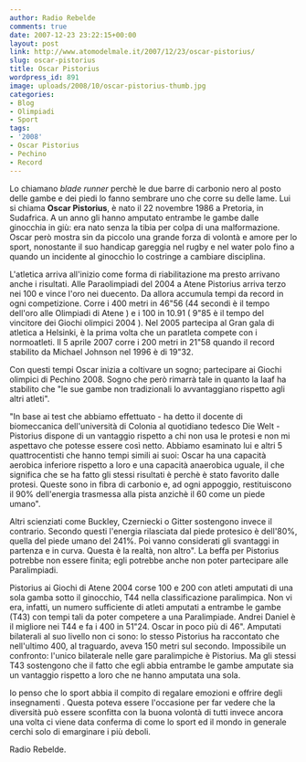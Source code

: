 ```yaml
---
author: Radio Rebelde
comments: true
date: 2007-12-23 23:22:15+00:00
layout: post
link: http://www.atomodelmale.it/2007/12/23/oscar-pistorius/
slug: oscar-pistorius
title: Oscar Pistorius
wordpress_id: 891
image: uploads/2008/10/oscar-pistorius-thumb.jpg
categories:
- Blog
- Olimpiadi
- Sport
tags:
- '2008'
- Oscar Pistorius
- Pechino
- Record
---
```


Lo chiamano _blade runner_ perchè le due barre di carbonio nero al posto delle gambe e dei piedi lo fanno sembrare uno che corre su delle lame. Lui si chiama **Oscar Pistorius**, è nato il 22 novembre 1986 a Pretoria, in Sudafrica. A un anno gli hanno amputato entrambe le gambe dalle ginocchia in giù: era nato senza la tibia per colpa di una malformazione. Oscar però mostra sin da piccolo una grande forza di volontà e amore per lo sport, nonostante il suo handicap gareggia nel rugby e nel water polo fino a quando un incidente al ginocchio lo costringe a cambiare disciplina.

L'atletica arriva all'inizio come forma di riabilitazione ma presto arrivano anche i risultati. Alle Paraolimpiadi del 2004 a Atene Pistorius arriva terzo nei 100 e vince l'oro nei duecento. Da allora accumula tempi da record in ogni competizione. Corre i 400 metri in 46"56 (44 secondi è il tempo dell'oro alle Olimpiadi di Atene ) e i 100 in 10.91 ( 9"85 è il tempo del vincitore dei Giochi olimpici 2004 ). Nel 2005 partecipa al Gran gala di atletica a Helsinki, è la prima volta che un paratleta compete con i normoatleti. Il 5 aprile 2007 corre i 200 metri in 21"58 quando il record stabilito da Michael Johnson nel 1996 è di 19"32.

Con questi tempi Oscar inizia a coltivare un sogno; partecipare ai Giochi olimpici di Pechino 2008. Sogno che però rimarrà tale in quanto la Iaaf ha stabilito che "le sue gambe non tradizionali lo avvantaggiano rispetto agli altri atleti".

"In base ai test che abbiamo effettuato - ha detto il docente di biomeccanica dell'università di Colonia al quotidiano tedesco Die Welt - Pistorius dispone di un vantaggio rispetto a chi non usa le protesi e non mi aspettavo che potesse essere così netto. Abbiamo esaminato lui e altri 5 quattrocentisti che hanno tempi simili ai suoi: Oscar ha una capacità aerobica inferiore rispetto a loro e una capacità anaerobica uguale, il che significa che se ha fatto gli stessi risultati è perchè è stato favorito dalle protesi. Queste sono in fibra di carbonio e, ad ogni appoggio, restituiscono il 90% dell'energia trasmessa alla pista anzichè il 60 come un piede umano".

Altri scienziati come Buckley, Czerniecki o Gitter sostengono invece il contrario. Secondo questi l'energia rilasciata dal piede protesico è dell'80%, quella del piede umano del 241%. Poi vanno considerati gli svantaggi in partenza e in curva. Questa è la realtà, non altro". La beffa per Pistorius potrebbe non essere finita; egli potrebbe anche non poter partecipare alle Paralimpiadi.

Pistorius ai Giochi di Atene 2004 corse 100 e 200 con atleti amputati di una sola gamba sotto il ginocchio, T44 nella classificazione paralimpica. Non vi era, infatti, un numero sufficiente di atleti amputati a entrambe le gambe (T43) con tempi tali da poter competere a una Paralimpiade. Andrei Daniel è il migliore nei T44 e fa i 400 in 51"24. Oscar in poco più di 46". Amputati bilaterali al suo livello non ci sono: lo stesso Pistorius ha raccontato che nell'ultimo 400, al traguardo, aveva 150 metri sul secondo. Impossibile un confronto: l'unico bilaterale nelle gare paralimpiche è Pistorius. Ma gli stessi T43 sostengono che il fatto che egli abbia entrambe le gambe amputate  sia un vantaggio rispetto a loro che ne hanno amputata una sola.

Io penso che lo sport abbia il compito di regalare emozioni e offrire degli insegnamenti . Questa poteva essere l'occasione per far vedere che la diversità può essere sconfitta con la buona volontà di tutti invece ancora una volta ci viene data conferma di come lo sport ed il mondo in generale cerchi solo di emarginare i più deboli.

Radio Rebelde.

